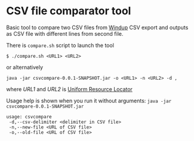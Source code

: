 # CSV file comparator tool

Basic tool to compare two CSV files from [Windup](http://github.com/windup/windup) CSV export and outputs as CSV file with different lines from second file.

There is `compare.sh` script to launch the tool

`$ ./compare.sh <URL1> <URL2>`

or alternatively 

`java -jar csvcompare-0.0.1-SNAPSHOT.jar -o <URL1> -n <URL2> -d ,`

where *URL1* and *URL2* is [Uniform Resource Locator](http://www.ietf.org/rfc/rfc2396.txt)

Usage help is shown when you run it without arguments:
`java -jar csvcompare-0.0.1-SNAPSHOT.jar`

```
usage: csvcompare
 -d,--csv-delimiter <delimiter in CSV file>
 -n,--new-file <URL of CSV file>
 -o,--old-file <URL of CSV file>
```
 